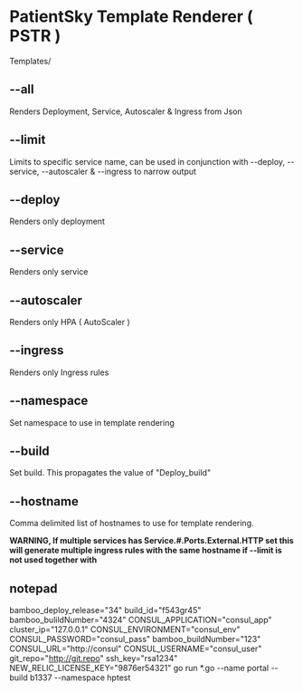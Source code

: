 # PatientSky Template Renderer ( PSTR )

Templates/


## --all <bool>
Renders Deployment, Service, Autoscaler & Ingress from Json

## --limit <string>
Limits to specific service name, can be used in conjunction with --deploy, --service, --autoscaler & --ingress to narrow output

## --deploy <bool>
Renders only deployment

## --service <bool>
Renders only service

## --autoscaler
Renders only HPA ( AutoScaler )

## --ingress
Renders only Ingress rules

## --namespace <string>
Set namespace to use in template rendering

## --build <string>
Set build. This propagates the value of "Deploy_build"

## --hostname <string>
Comma delimited list of hostnames to use for template rendering.

**WARNING, If multiple services has Service.#.Ports.External.HTTP set this will generate multiple ingress rules with the same hostname if --limit is not used together with**


## notepad
bamboo_deploy_release="34" build_id="f543gr45" bamboo_bulildNumber="4324" CONSUL_APPLICATION="consul_app" cluster_ip="127.0.0.1" CONSUL_ENVIRONMENT="consul_env" CONSUL_PASSWORD="consul_pass" bamboo_buildNumber="123" CONSUL_URL="http://consul" CONSUL_USERNAME="consul_user" git_repo="http://git.repo" ssh_key="rsa1234" NEW_RELIC_LICENSE_KEY="9876er54321" go run *.go --name portal --build b1337 --namespace hptest

